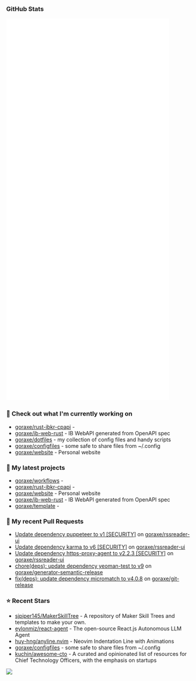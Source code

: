 
### GitHub Stats

<p align="left"><img src="https://raw.githubusercontent.com/goraxe/goraxe/main/github-metrics.svg" /></p>

### 👷 Check out what I'm currently working on

- [goraxe/rust-ibkr-cpapi](https://github.com/goraxe/rust-ibkr-cpapi) - 
- [goraxe/ib-web-rust](https://github.com/goraxe/ib-web-rust) - IB WebAPI generated from OpenAPI spec
- [goraxe/dotfiles](https://github.com/goraxe/dotfiles) - my collection of config files and handy scripts
- [goraxe/configfiles](https://github.com/goraxe/configfiles) - some safe to share files from ~/.config 
- [goraxe/website](https://github.com/goraxe/website) - Personal website
### 🌱 My latest projects

- [goraxe/workflows](https://github.com/goraxe/workflows) - 
- [goraxe/rust-ibkr-cpapi](https://github.com/goraxe/rust-ibkr-cpapi) - 
- [goraxe/website](https://github.com/goraxe/website) - Personal website
- [goraxe/ib-web-rust](https://github.com/goraxe/ib-web-rust) - IB WebAPI generated from OpenAPI spec
- [goraxe/template](https://github.com/goraxe/template) - 
### 🔨 My recent Pull Requests

- [Update dependency puppeteer to v1 [SECURITY]](https://github.com/goraxe/rssreader-ui/pull/18) on [goraxe/rssreader-ui](https://github.com/goraxe/rssreader-ui)
- [Update dependency karma to v6 [SECURITY]](https://github.com/goraxe/rssreader-ui/pull/17) on [goraxe/rssreader-ui](https://github.com/goraxe/rssreader-ui)
- [Update dependency https-proxy-agent to v2.2.3 [SECURITY]](https://github.com/goraxe/rssreader-ui/pull/16) on [goraxe/rssreader-ui](https://github.com/goraxe/rssreader-ui)
- [chore(deps): update dependency yeoman-test to v9](https://github.com/goraxe/generator-semantic-release/pull/152) on [goraxe/generator-semantic-release](https://github.com/goraxe/generator-semantic-release)
- [fix(deps): update dependency micromatch to v4.0.8](https://github.com/goraxe/git-release/pull/100) on [goraxe/git-release](https://github.com/goraxe/git-release)
### ⭐ Recent Stars

- [sjpiper145/MakerSkillTree](https://github.com/sjpiper145/MakerSkillTree) - A repository of Maker Skill Trees and templates to make your own.  
- [eylonmiz/react-agent](https://github.com/eylonmiz/react-agent) - The open-source React.js Autonomous LLM Agent
- [huy-hng/anyline.nvim](https://github.com/huy-hng/anyline.nvim) - Neovim Indentation Line with Animations
- [goraxe/configfiles](https://github.com/goraxe/configfiles) - some safe to share files from ~/.config 
- [kuchin/awesome-cto](https://github.com/kuchin/awesome-cto) - A curated and opinionated list of resources for Chief Technology Officers, with the emphasis on startups

![](https://komarev.com/ghpvc/?username=goraxe)
